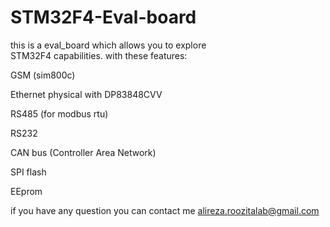 # STM32F4-Eval-board
 

this is a eval_board which allows you to explore  
STM32F4 capabilities. with these features:

GSM  (sim800c)

Ethernet physical with DP83848CVV

RS485 (for modbus rtu)

RS232

CAN bus (Controller Area Network)

SPI flash

EEprom


if you have any question you can contact me
alireza.roozitalab@gmail.com
